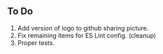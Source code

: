 ## To Do

1. Add version of logo to github sharing picture.
1. Fix remaining items for ES Lint config. (cleanup)
1. Proper tests.
